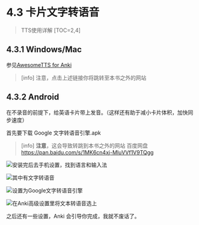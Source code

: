 # 4.3 卡片文字转语音
> TTS使用详解
[TOC=2,4]
## 4.3.1 Windows/Mac

参见[AwesomeTTS for Anki](http://awesome-zh.nocode.site/)
>[info] 注意，点击上述链接你将跳转至本书之外的网站

## 4.3.2 Android

在不录音的前提下，给英语卡片带上发音。（这样还有助于减小卡片体积，加快同步速度）

首先要下载 Google 文字转语音引擎.apk

>[info]   **注意**，这会导致转跳到本书之外的网站
> 百度网盘
> https://pan.baidu.com/s/1MK6cn4xj-MluVVf1V9TQgg

![&#x5B89;&#x88C5;&#x5B8C;&#x540E;&#x53BB;&#x624B;&#x673A;&#x8BBE;&#x7F6E;&#xFF0C;&#x627E;&#x5230;&#x8BED;&#x8A00;&#x548C;&#x8F93;&#x5165;&#x6CD5;](../.gitbook/assets/image%20%2814%29.png)

![&#x5176;&#x4E2D;&#x6709;&#x6587;&#x5B57;&#x8F6C;&#x8BED;&#x97F3;](../.gitbook/assets/image%20%287%29.png)

![&#x8BBE;&#x7F6E;&#x4E3A;Google&#x6587;&#x5B57;&#x8F6C;&#x8BED;&#x97F3;&#x5F15;&#x64CE;](../.gitbook/assets/image%20%2815%29.png)

![&#x5728;Anki&#x9AD8;&#x7EA7;&#x8BBE;&#x7F6E;&#x91CC;&#x5C06;&#x6587;&#x672C;&#x8F6C;&#x8BED;&#x97F3;&#x9009;&#x4E0A;](../.gitbook/assets/image%20%282%29.png)

 之后还有一些设置，Anki 会引导你完成，我就不废话了。  




